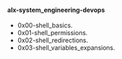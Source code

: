 #### alx-system_engineering-devops
- 0x00-shell_basics.
- 0x01-shell_permissions.
- 0x02-shell_redirections.
- 0x03-shell_variables_expansions.
